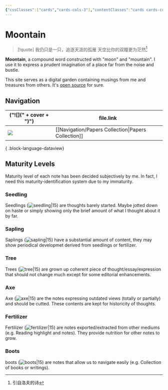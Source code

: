 ```yaml
---
{"cssClasses":["cards","cards-cols-3"],"contentClasses":"cards cards-cols-3","dg-home":true,"dg-publish":true,"noteIcon":5,"dg-pinned":true,"tags":["gardenEntry","gardenEntry","gardenEntry","gardenEntry","gardenEntry","gardenEntry","gardenEntry","gardenEntry"],"metatags":{"description":"Moontain - Digital garden","og:description":"Moontain - Digital garden"},"date":"2023-08-26T14:49","update":"2023-08-26T23:34","permalink":"/moontain/","pinned":true,"dgPassFrontmatter":true,"created":"2023-08-26T14:49","updated":"2023-08-26T23:34"}
---
```



# Moontain

> [!quote] 我仍只是一只，追逐天涯的孤雁
> 天空比你的双瞳更为茫然[^1]

**Moontain**, a compound word constructed with "moon" and "mountain". I use it to express a prudent imagination of a place far from the noise and bustle.

This site serves as a digital garden containing musings from me and treasures from others.
It's [open source](https://github.com/blleng/blog) for sure.

## Navigation
| ("![](" + cover + ")")                                                 | file.link                                              |
| ---------------------------------------------------------------------- | ------------------------------------------------------ |
| ![](https://cdn.jsdelivr.net/gh/blleng/images/upload/card-cover-1.png) | [[Navigation/Papers Collection\|Papers Collection]] |

{ .block-language-dataview}

## Maturity Levels
Maturity level of each note has been decided subjectively by me. In fact, I need this maturity-identification system due to my immaturity.

### Seedling
Seedlings (![seedling|15](https://cdn.jsdelivr.net/gh/blleng/images@HEAD/upload/note-icon-1.svg)) are thoughts barely started. Maybe jotted down on haste or simply showing only the brief amount of what I thought about it by far.

### Sapling
Saplings (![sapling|15](https://cdn.jsdelivr.net/gh/blleng/images@HEAD/upload/note-icon-2.svg)) have a substantial amount of content, they may show periodical developmet derived from seedlings or fertilizer.

### Tree
Trees (![tree|15](https://cdn.jsdelivr.net/gh/blleng/images@HEAD/upload/note-icon-3.svg)) are grown up coherent piece of thought/essay/expression that should not change much except for some editorial enhancements.

### Axe
Axe (![axe|15](https://cdn.jsdelivr.net/gh/blleng/images@HEAD/upload/note-icon-4.svg)) are the notes expressing outdated views (totally or partially) and should be cutted. These contents are kept for historicity of thoughts.

### Fertilizer
Fertilizer (![fertilizer|15](https://cdn.jsdelivr.net/gh/blleng/images@HEAD/upload/note-icon-6.svg)) are notes exported/extracted from other mediums (e.g. Reading highlight and notes). They provide nutrition for other notes to grow.

### Boots
boots (![boots|15](https://cdn.jsdelivr.net/gh/blleng/images@HEAD/upload/note-icon-5.svg)) are notes that allow us to navigate easily (e.g. Collection of books or writings).

[^1]: 引自洛夫的诗